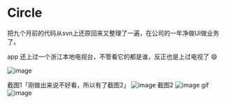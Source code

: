 # Circle
把九个月前的代码从svn上还原回来又整理了一遍，在公司的一年净做UI做业务了。

app 还上过一个浙江本地电视台，不管看它的都是谁，反正也是上过电视了 😄

![image](https://github.com/xiaoniao/Circle/blob/master/image/image3.tiff)

截图1「刚做出来说不好看，所以有了截图2」
![image](https://github.com/xiaoniao/Circle/blob/master/image/image2.png)
截图2
![image](https://github.com/xiaoniao/Circle/blob/master/image/image1.png)
gif
![image](https://github.com/xiaoniao/Circle/blob/master/image/out.gif)
